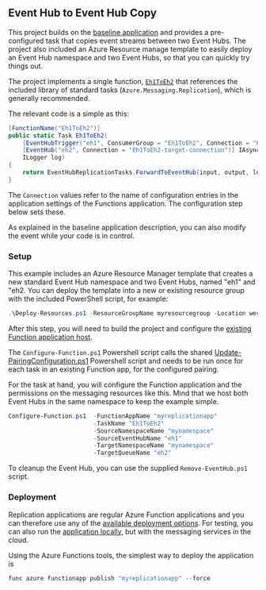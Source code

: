 ## Event Hub to Event Hub Copy

This project builds on the [baseline application](../CodeBaseApp/README.md) and
provides a pre-configured task that copies event streams between two Event Hubs.
The project also included an Azure Resource manage template to easily deploy an
Event Hub namespace and two Event Hubs, so that you can quickly try things out.

The project implements a single function,
[`Eh1ToEh2`](EventHubToEventHubCopy.cs) that references the included library of
standard tasks (`Azure.Messaging.Replication`), which is generally recommended.

The relevant code is a simple as this:

```csharp
[FunctionName("Eh1ToEh2")]
public static Task Eh1ToEh2(
    [EventHubTrigger("eh1", ConsumerGroup = "Eh1ToEh2", Connection = "Eh1ToEh2-source-connection")] EventData[] input,
    [EventHub("eh2", Connection = "Eh1ToEh2-target-connection")] IAsyncCollector<EventData> output,
    ILogger log)
{
    return EventHubReplicationTasks.ForwardToEventHub(input, output, log);
}
```

The `Connection` values refer to the name of configuration entries in the
application settings of the Functions application. The configuration step below
sets these.

As explained in the baseline application description, you can also modify the
event while your code is in control.

### Setup

This example includes an Azure Resource Manager template that creates a new
standard Event Hub namespace and two Event Hubs, named "eh1" and "eh2. You can
deploy the template into a new or existing resource group with the included
PowerShell script, for example:

```powershell
.\Deploy-Resources.ps1 -ResourceGroupName myresourcegroup -Location westeurope -NamespaceName -mynamespace
```

After this step, you will need to build the project and configure the [existing
Function application host](../../../templates/README.md).

The  `Configure-Function.ps1` Powershell script calls the shared
[Update-PairingConfiguration.ps1](../../../scripts/powershell/README.md)
Powershell script and needs to be run once for each task in an existing Function
app, for the configured pairing.

For the task at hand, you will configure the Function application and the
permissions on the messaging resources like this. Mind that we host both Event
Hubs in the same namespace to keep the example simple. 

```powershell
Configure-Function.ps1  -FunctionAppName "myreplicationapp"
                        -TaskName "Eh1ToEh2"
                        -SourceNamespaceName "mynamespace"
                        -SourceEventHubName "eh1"
                        -TargetNamespaceName "mynamespace"
                        -TargetQueueName "eh2"
```

To cleanup the Event Hub, you can use the supplied `Remove-EventHub.ps1` script.

### Deployment

Replication applications are regular Azure Function applications and you can
therefore use any of the [available deployment
options](https://docs.microsoft.com/en-us/azure/azure-functions/functions-deployment-technologies).
For testing, you can also run the [application
locally](https://docs.microsoft.com/en-us/azure/azure-functions/functions-develop-local),
but with the messaging services in the cloud.

Using the Azure Functions tools, the simplest way to deploy the application is 

```powershell
func azure functionapp publish "myreplicationapp" --force
```
